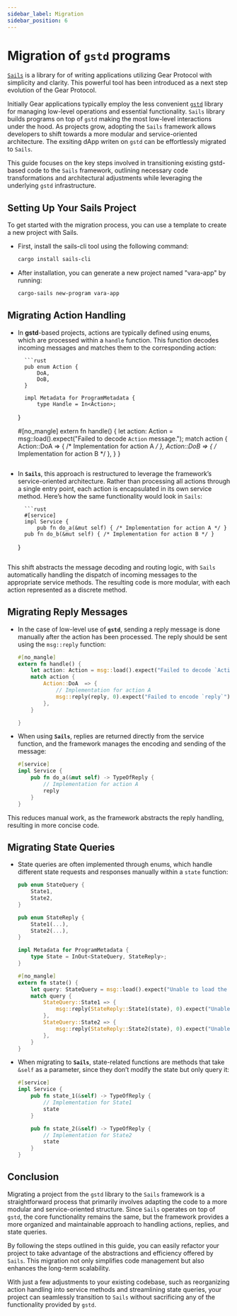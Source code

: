 ```yaml
---
sidebar_label: Migration
sidebar_position: 6
---
```


# Migration of `gstd` programs

[`Sails`](/docs/build/sails/sails.mdx) is a library for of writing applications utilizing Gear Protocol with simplicity and clarity. This powerful tool has been introduced as a next step evolution of the Gear Protocol. 

Initially Gear applications typically employ the less convenient [`gstd`](/docs/build/gstd/gstd.md) library for managing low-level operations and essential functionality. `Sails` library builds programs on top of `gstd` making the most low-level interactions under the hood. As projects grow, adopting the `Sails` framework allows developers to shift towards a more modular and service-oriented architecture. The exsiting dApp writen on `gstd` can be effortlessly migrated to `Sails`.

This guide focuses on the key steps involved in transitioning existing gstd-based code to the `Sails` framework, outlining necessary code transformations and architectural adjustments while leveraging the underlying `gstd` infrastructure.

## Setting Up Your Sails Project

To get started with the migration process, you can use a template to create a new project with Sails.  

- First, install the sails-cli tool using the following command:

    ```bash
    cargo install sails-cli
    ```

- After installation, you can generate a new project named "vara-app" by running:

    ```bash
    cargo-sails new-program vara-app
    ```

## Migrating Action Handling  

- In **gstd**-based projects, actions are typically defined using enums, which are processed within a `handle` function. This function decodes incoming messages and matches them to the corresponding action:

        ```rust
        pub enum Action {
            DoA,
            DoB,
        }

        impl Metadata for ProgramMetadata {
            type Handle = In<Action>;
    }

    #[no_mangle]
    extern fn handle() {
        let action: Action = msg::load().expect("Failed to decode `Action` message.");
        match action {
            Action::DoA  => { /* Implementation for action A */ },
            Action::DoB  => { /* Implementation for action B */ },
        }
    }
    ```            

- In **`Sails`**, this approach is restructured to leverage the framework’s service-oriented architecture. Rather than processing all actions through a single entry point, each action is encapsulated in its own service method. Here’s how the same functionality would look in `Sails`:

        ```rust
        #[service]
        impl Service {
            pub fn do_a(&mut self) { /* Implementation for action A */ }
        pub fn do_b(&mut self) { /* Implementation for action B */ }
    }
    ```

This shift abstracts the message decoding and routing logic, with `Sails` automatically handling the dispatch of incoming messages to the appropriate service methods. The resulting code is more modular, with each action represented as a discrete method.

## Migrating Reply Messages  

- In the case of low-level use of **`gstd`**, sending a reply message is done manually after the action has been processed. The reply should be sent using the `msg::reply` function:

    ```rust
    #[no_mangle]
    extern fn handle() {
        let action: Action = msg::load().expect("Failed to decode `Action` message.");
        match action {
            Action::DoA  => {
                // Implementation for action A
                msg::reply(reply, 0).expect("Failed to encode `reply`");
            },
        }

    }
    ```

- When using **`Sails`**, replies are returned directly from the service function, and the framework manages the encoding and sending of the message:

    ```rust
    #[service]
    impl Service {
        pub fn do_a(&mut self) -> TypeOfReply {
            // Implementation for action A
            reply
        }
    }
    ```

This reduces manual work, as the framework abstracts the reply handling, resulting in more concise code.

## Migrating State Queries  

- State queries are often implemented through enums, which handle different state requests and responses manually within a `state` function:

    ```rust
    pub enum StateQuery {
        State1,
        State2,
    }

    pub enum StateReply {
        State1(...),
        State2(...),
    }

    impl Metadata for ProgramMetadata {
        type State = InOut<StateQuery, StateReply>;
    }

    #[no_mangle]
    extern fn state() {
        let query: StateQuery = msg::load().expect("Unable to load the state query");
        match query {
            StateQuery::State1 => {
                msg::reply(StateReply::State1(state), 0).expect("Unable to share the state");
            },
            StateQuery::State2 => {
                msg::reply(StateReply::State2(state), 0).expect("Unable to share the state");
            },
        }
    }
    ```

- When migrating to **`Sails`**, state-related functions are methods that take `&self` as a parameter, since they don’t modify the state but only query it:

    ```rust
    #[service]
    impl Service {
        pub fn state_1(&self) -> TypeOfReply {
            // Implementation for State1
            state
        }

        pub fn state_2(&self) -> TypeOfReply {
            // Implementation for State2
            state
        }
    }
    ```

## Conclusion

Migrating a project from the `gstd` library to the `Sails` framework is a straightforward process that primarily involves adapting the code to a more modular and service-oriented structure. Since `Sails` operates on top of `gstd`, the core functionality remains the same, but the framework provides a more organized and maintainable approach to handling actions, replies, and state queries.

By following the steps outlined in this guide, you can easily refactor your project to take advantage of the abstractions and efficiency offered by `Sails`. This migration not only simplifies code management but also enhances the long-term scalability.

With just a few adjustments to your existing codebase, such as reorganizing action handling into service methods and streamlining state queries, your project can seamlessly transition to `Sails` without sacrificing any of the functionality provided by `gstd`.
